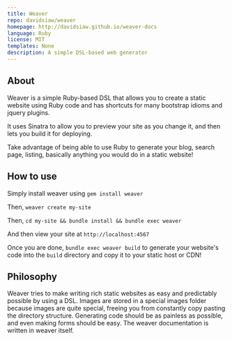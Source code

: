 ```yaml
---
title: Weaver
repo: davidsiaw/weaver
homepage: http://davidsiaw.github.io/weaver-docs
language: Ruby
license: MIT
templates: None
description: A simple DSL-based web generator
---
```


## About

Weaver is a simple Ruby-based DSL that allows you to create a static website using Ruby code and has shortcuts for many bootstrap idioms and jquery plugins.

It uses Sinatra to allow you to preview your site as you change it, and then lets you build it for deploying.

Take advantage of being able to use Ruby to generate your blog, search page, listing, basically anything you would do in a static website!

## How to use

Simply install weaver using `gem install weaver`

Then, `weaver create my-site`

Then, `cd my-site && bundle install && bundle exec weaver`

And then view your site at `http://localhost:4567`

Once you are done, `bundle exec weaver build` to generate your website's code into the `build` directory and copy it to your static host or CDN!

## Philosophy

Weaver tries to make writing rich static websites as easy and predictably possible by using a DSL. Images are stored in a special images folder because images are quite special, freeing you from constantly copy pasting the directory structure. Generating code should be as painless as possible, and even making forms should be easy. The weaver documentation is written in weaver itself.

